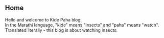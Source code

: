 ## Home
Hello and welcome to Kide Paha blog.  
In the Marathi language, "kide" means "insects" and "paha" means "watch". Translated literally - this blog is about watching insects.
